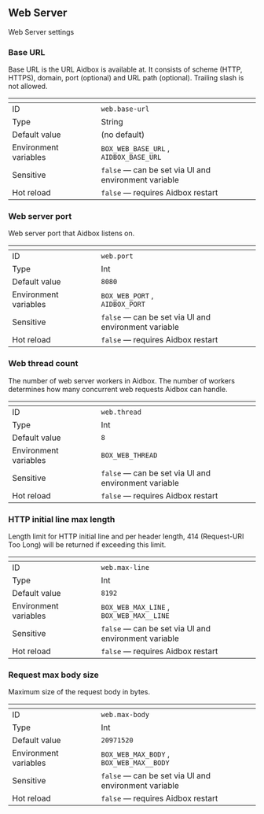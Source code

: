 ## Web Server

Web Server settings

### Base URL<a href="#web.base-url" id="web.base-url"></a>

Base URL is the URL Aidbox is available at. It consists of scheme (HTTP, HTTPS), domain, port (optional) and URL path (optional). Trailing slash is not allowed.

<table data-header-hidden="true"><thead><tr><th width="165"></th><th></th></tr></thead><tbody><tr><td>ID</td><td><code>web.base-url</code></td></tr><tr><td>Type</td><td>String</td></tr><tr><td>Default value</td><td>(no default)</td></tr><tr><td>Environment variables</td><td><code>BOX_WEB_BASE_URL</code> , <br /><code>AIDBOX_BASE_URL</code></td></tr><tr><td>Sensitive</td><td><code>false</code> — can be set via Ul and environment variable</td></tr><tr><td>Hot reload</td><td><code>false</code> — requires Aidbox restart</td></tr></tbody></table>

### Web server port<a href="#web.port" id="web.port"></a>

Web server port that Aidbox listens on.

<table data-header-hidden="true"><thead><tr><th width="165"></th><th></th></tr></thead><tbody><tr><td>ID</td><td><code>web.port</code></td></tr><tr><td>Type</td><td>Int</td></tr><tr><td>Default value</td><td><code>8080</code></td></tr><tr><td>Environment variables</td><td><code>BOX_WEB_PORT</code> , <br /><code>AIDBOX_PORT</code></td></tr><tr><td>Sensitive</td><td><code>false</code> — can be set via Ul and environment variable</td></tr><tr><td>Hot reload</td><td><code>false</code> — requires Aidbox restart</td></tr></tbody></table>

### Web thread count<a href="#web.thread" id="web.thread"></a>

The number of web server workers in Aidbox. The number of workers determines how many concurrent web requests Aidbox can handle.

<table data-header-hidden="true"><thead><tr><th width="165"></th><th></th></tr></thead><tbody><tr><td>ID</td><td><code>web.thread</code></td></tr><tr><td>Type</td><td>Int</td></tr><tr><td>Default value</td><td><code>8</code></td></tr><tr><td>Environment variables</td><td><code>BOX_WEB_THREAD</code></td></tr><tr><td>Sensitive</td><td><code>false</code> — can be set via Ul and environment variable</td></tr><tr><td>Hot reload</td><td><code>false</code> — requires Aidbox restart</td></tr></tbody></table>

### HTTP initial line max length<a href="#web.max-line" id="web.max-line"></a>

Length limit for HTTP initial line and per header length, 414 (Request-URI Too Long) will be returned if exceeding this limit.

<table data-header-hidden="true"><thead><tr><th width="165"></th><th></th></tr></thead><tbody><tr><td>ID</td><td><code>web.max-line</code></td></tr><tr><td>Type</td><td>Int</td></tr><tr><td>Default value</td><td><code>8192</code></td></tr><tr><td>Environment variables</td><td><code>BOX_WEB_MAX_LINE</code> , <br /><code>BOX_WEB_MAX__LINE</code></td></tr><tr><td>Sensitive</td><td><code>false</code> — can be set via Ul and environment variable</td></tr><tr><td>Hot reload</td><td><code>false</code> — requires Aidbox restart</td></tr></tbody></table>

### Request max body size<a href="#web.max-body" id="web.max-body"></a>

Maximum size of the request body in bytes.

<table data-header-hidden="true"><thead><tr><th width="165"></th><th></th></tr></thead><tbody><tr><td>ID</td><td><code>web.max-body</code></td></tr><tr><td>Type</td><td>Int</td></tr><tr><td>Default value</td><td><code>20971520</code></td></tr><tr><td>Environment variables</td><td><code>BOX_WEB_MAX_BODY</code> , <br /><code>BOX_WEB_MAX__BODY</code></td></tr><tr><td>Sensitive</td><td><code>false</code> — can be set via Ul and environment variable</td></tr><tr><td>Hot reload</td><td><code>false</code> — requires Aidbox restart</td></tr></tbody></table>
